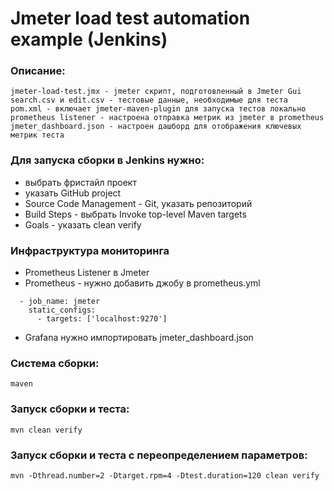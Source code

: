 # Jmeter load test automation example (Jenkins)

### Описание:

    jmeter-load-test.jmx - jmeter скрипт, подготовленный в Jmeter Gui
    search.csv и edit.csv - тестовые данные, необходимые для теста
    pom.xml - включает jmeter-maven-plugin для запуска тестов локально 
    prometheus listener - настроена отправка метрик из jmeter в prometheus
    jmeter_dashboard.json - настроен дашборд для отображения ключевых метрик теста
    
### Для запуска сборки в Jenkins нужно:
- выбрать фристайл проект
- указать GitHub project
- Source Code Management - Git, указать репозиторий
- Build Steps - выбрать Invoke top-level Maven targets
- Goals - указать clean verify

### Инфраструктура мониторинга
- Prometheus Listener в Jmeter
- Prometheus - нужно добавить джобу в prometheus.yml
```chatinput
  - job_name: jmeter
    static_configs:
      - targets: ['localhost:9270']
```
- Grafana нужно импортировать jmeter_dashboard.json

### Система сборки:
``maven``

### Запуск сборки и теста:
``mvn clean verify``

### Запуск сборки и теста с переопределением параметров:
``mvn -Dthread.number=2 -Dtarget.rpm=4 -Dtest.duration=120 clean verify``
